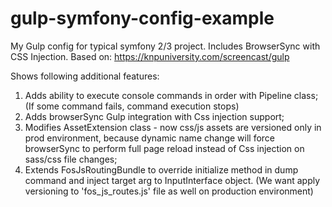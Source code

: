 # gulp-symfony-config-example
My Gulp config for typical symfony 2/3 project. Includes BrowserSync with CSS Injection.
Based on: https://knpuniversity.com/screencast/gulp

Shows following additional features:
1) Adds ability to execute console commands in order with Pipeline class;
   (If some command fails, command execution stops)
2) Adds browserSync Gulp integration with Css injection support;
3) Modifies AssetExtension class - now css/js assets are versioned only in prod environment,
   because dynamic name change will force browserSync to perform full page reload instead
   of Css injection on sass/css file changes;
4) Extends FosJsRoutingBundle to override initialize method in dump command and inject target
    arg to InputInterface object. (We want apply versioning to 'fos_js_routes.js' file as well on production
    environment)